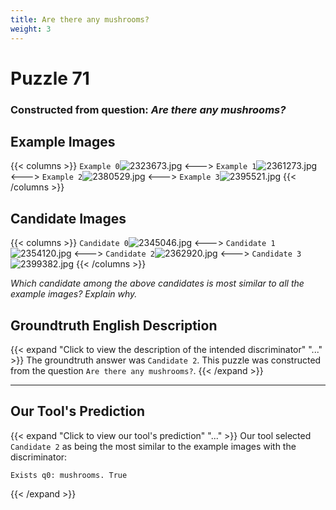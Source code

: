 ```yaml
---
title: Are there any mushrooms?
weight: 3
---
```


# Puzzle 71
### Constructed from question: _Are there any mushrooms?_


## Example Images
{{< columns >}}
`Example 0`![2323673.jpg](/gqa_images/2323673.jpg)
<--->
`Example 1`![2361273.jpg](/gqa_images/2361273.jpg)
<--->
`Example 2`![2380529.jpg](/gqa_images/2380529.jpg)
<--->
`Example 3`![2395521.jpg](/gqa_images/2395521.jpg)
{{< /columns >}}

## Candidate Images
{{< columns >}}
`Candidate 0`![2345046.jpg](/gqa_images/2345046.jpg)
<--->
`Candidate 1`![2354120.jpg](/gqa_images/2354120.jpg)
<--->
`Candidate 2`![2362920.jpg](/gqa_images/2362920.jpg)
<--->
`Candidate 3`![2399382.jpg](/gqa_images/2399382.jpg)
{{< /columns >}}

*Which candidate among the above candidates is most similar to all the example images? Explain why.*

## Groundtruth English Description

{{< expand "Click to view the description of the intended discriminator" "..." >}}
The groundtruth answer was `Candidate 2`. This puzzle was constructed from the question `Are there any mushrooms?`.
{{< /expand >}}

---

## Our Tool's Prediction

{{< expand "Click to view our tool's prediction" "..." >}}
Our tool selected `Candidate 2` as being the most similar to the example images with the discriminator:
```plaintext
Exists q0: mushrooms. True
```
{{< /expand >}}
